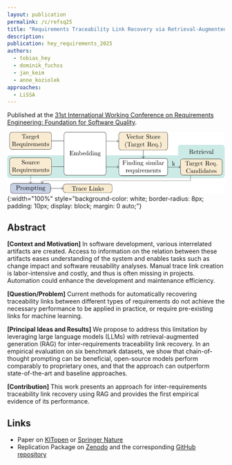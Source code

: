 ```yaml
---
layout: publication
permalink: /c/refsq25
title: "Requirements Traceability Link Recovery via Retrieval-Augmented Generation"
description:
publication: hey_requirements_2025
authors:
  - tobias_hey
  - dominik_fuchss
  - jan_keim
  - anne_koziolek
approaches:
  - LiSSA
---
```


Published at the [31st International Working Conference on Requirements Engineering: Foundation for Software Quality](https://2025.refsq.org/).

![REFSQ25 Overview](/assets/img/approaches/refsq25-refsq.svg){:width="100%" style="background-color: white; border-radius: 8px; padding: 10px; display: block; margin: 0 auto;"}

## Abstract

**[Context and Motivation]**
In software development, various interrelated artifacts are created.
Access to information on the relation between these artifacts eases understanding of the system and enables tasks such as change impact and software reusability analyses.
Manual trace link creation is labor-intensive and costly, and thus is often missing in projects.
Automation could enhance the development and maintenance efficiency.

**[Question/Problem]**
Current methods for automatically recovering traceability links between different types of requirements do not achieve the necessary performance to be applied in practice, or require pre-existing links for machine learning.

**[Principal Ideas and Results]**
We propose to address this limitation by leveraging large language models (LLMs) with retrieval-augmented generation (RAG) for inter-requirements traceability link recovery.
In an empirical evaluation on six benchmark datasets, we show that chain-of-thought prompting can be beneficial, open-source models perform comparably to proprietary ones, and that the approach can outperform state-of-the-art and baseline approaches.

**[Contribution]** This work presents an approach for inter-requirements traceability link recovery using RAG and provides the first empirical evidence of its performance.

## Links

- Paper on [KITopen](https://publikationen.bibliothek.kit.edu/1000179817) or [Springer Nature](https://doi.org/10.1007/978-3-031-88531-0_27)
- Replication Package on [Zenodo](https://doi.org/10.5281/zenodo.14779457) and the corresponding [GitHub repository](https://github.com/ARDoCo/ReplicationPackage-REFSQ25_Requirements-TLR-via-RAG)
